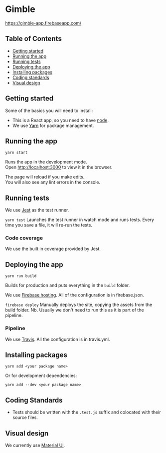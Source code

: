 # Gimble

https://gimble-app.firebaseapp.com/

## Table of Contents

- [Getting started](#getting-started)
- [Running the app](#running-the-app)
- [Running tests](#running-tests)
- [Deploying the app](#deploying-the-app)
- [Installing packages](#installing-packages)
- [Coding standards](#coding-standards)
- [Visual design](#visual-design)

## Getting started
Some of the basics you will need to install:
- This is a React app, so you need to have [node](https://nodejs.org).
- We use [Yarn](https://yarnpkg.com) for package management.

## Running the app
`yarn start`

Runs the app in the development mode.<br>
Open [http://localhost:3000](http://localhost:3000) to view it in the browser.

The page will reload if you make edits.<br>
You will also see any lint errors in the console.

## Running tests
We use [Jest](https://facebook.github.io/jest/) as the test runner.

`yarn test`
Launches the test runner in watch mode and runs tests. Every time you save a file, it will re-run the tests.

### Code coverage
We use the built in coverage provided by Jest.

## Deploying the app
`yarn run build`

Builds for production and puts everything in the `build` folder.

We use [Firebase hosting](https://firebase.google.com/docs/hosting/). All of the configuration is in firebase.json.

`firebase deploy`
Manually deploys the site, copying the assets from the build folder.
Nb. Usually we don't need to run this as it is part of the pipeline.

### Pipeline
We use [Travis](travis-ci.org). All the configuration is in travis.yml.

## Installing packages
```
yarn add <your package name>
```

Or for development dependencies:
```
yarn add --dev <your package name>
```

## Coding Standards
- Tests should be written with the `.test.js` suffix and colocated with their source files.

## Visual design
We currently use [Material UI](https://material-ui-next.com/).
